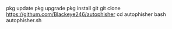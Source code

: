 pkg update
pkg upgrade 
pkg install git 
git clone https://githum.com/Blackeye246/autophisher
cd autophisher
bash autophisher.sh
